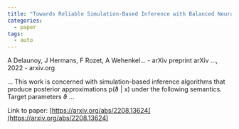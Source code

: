 ```yaml
---
title: "Towards Reliable Simulation-Based Inference with Balanced Neural Ratio Estimation"
categories:
  - paper
tags:
  - auto
---
```

A Delaunoy, J Hermans, F Rozet, A Wehenkel… - arXiv preprint arXiv …, 2022 - arxiv.org

… This work is concerned with simulation-based inference algorithms that produce posterior approximations p(ϑ | x) under the following semantics. Target parameters ϑ …

Link to paper: [https://arxiv.org/abs/2208.13624](https://arxiv.org/abs/2208.13624)

